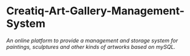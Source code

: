 # Creatiq-Art-Gallery-Management-System
<html>
<body>
<h6>

An online platform to provide a management and storage system for paintings, sculptures and other kinds of artworks based on mySQL.
</h6>
</body>
</html>
